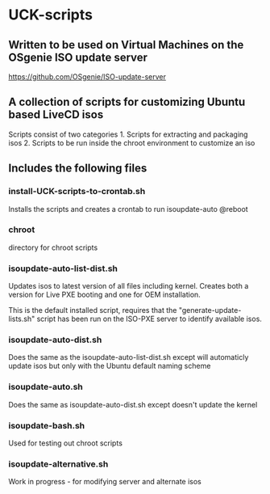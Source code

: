 UCK-scripts
===========

## Written to be used on Virtual Machines on the OSgenie ISO update server
https://github.com/OSgenie/ISO-update-server

## A collection of scripts for customizing Ubuntu based LiveCD isos
Scripts consist of two categories
    1. Scripts for extracting and packaging isos
    2. Scripts to be run inside the chroot environment to customize an iso
    
## Includes the following files
### install-UCK-scripts-to-crontab.sh
Installs the scripts and creates a crontab to run isoupdate-auto @reboot
### chroot
directory for chroot scripts
### isoupdate-auto-list-dist.sh
Updates isos to latest version of all files including kernel. Creates both a version for Live PXE booting and one for OEM installation.

This is the default installed script, requires that the "generate-update-lists.sh" script has been run on the ISO-PXE server to identify available isos.
### isoupdate-auto-dist.sh
Does the same as the isoupdate-auto-list-dist.sh except will automaticly update isos but only with the Ubuntu default naming scheme
### isoupdate-auto.sh
Does the same as isoupdate-auto-dist.sh except doesn't update the kernel
### isoupdate-bash.sh
Used for testing out chroot scripts
### isoupdate-alternative.sh
Work in progress - for modifying server and alternate isos